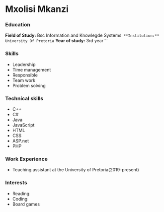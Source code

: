 # Mxolisi Mkanzi

### Education

**Field of Study:** Bsc Information and Knowlegde Systems```
**Institution:** University Of Pretoria```
**Year of study:** 3rd year```

### Skills

- Leadership
- Time management
- Responsible
- Team work
- Problem solving

### Technical skills

- C++
- C#
- Java
- JavaScript
- HTML
- CSS
- ASP.net
- PHP

### Work Experience
- Teaching assistant at the University of Pretoria(2019-present)

### Interests

- Reading
- Coding
- Board games